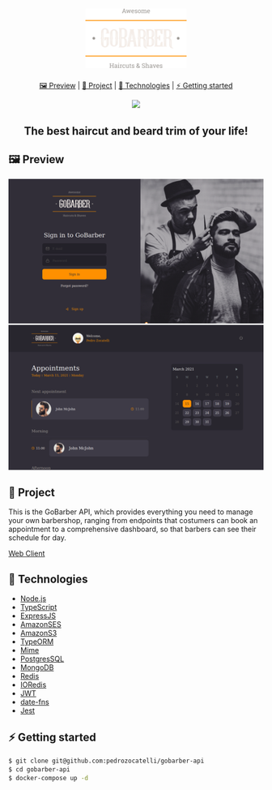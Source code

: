 <h1 align="center">
  <img alt="logo" src="./github/gobarberLogo.png" width="200px">
</h1>

<p align="center" >
  <a href="#framed_picture-preview"> 🖼️ Preview</a> |
  <a href="#construction-preview"> 🚧 Project</a> |
  <a href="#rocket-technologies"> 🚀 Technologies</a> |
  <a href="#zap-getting-started"> ⚡ Getting started</a>
</p>


<p align="center">
  <a href="https://god.postman.co/run-collection/def82ca5e3c78ed55ac9">
   <img src="https://run.pstmn.io/button.svg">
  </a>
</p>


<h2 align="center">The best haircut and beard trim of your life!</h2>

## 🖼️ Preview

![png1](github/signIn.png)
![png2](github/dashboard.png)


## 🚧 Project

This is the GoBarber API, which provides everything you need to manage your own barbershop, ranging from endpoints that costumers can book an appointment to a comprehensive dashboard, so that barbers can see their schedule for day.


[Web Client](https://github.com/pedrozocatelli/gobarber-web)

## 🚀 Technologies

- [Node.js](https://nodejs.org/en/)
- [TypeScript](https://www.typescriptlang.org/)
- [ExpressJS](https://expressjs.com/pt-br/)
- [AmazonSES](https://aws.amazon.com/pt/ses/)
- [AmazonS3](https://aws.amazon.com/pt/s3/)
- [TypeORM](https://typeorm.io/#/)
- [Mime](https://www.npmjs.com/package/mime)
- [PostgresSQL](https://www.postgresql.org/)
- [MongoDB](https://www.mongodb.com/)
- [Redis](https://redis.io/)
- [IORedis](https://github.com/luin/ioredis)
- [JWT](https://jwt.io/)
- [date-fns](https://date-fns.org/)
- [Jest](https://jestjs.io/)


## ⚡ Getting started
```sh
$ git clone git@github.com:pedrozocatelli/gobarber-api
$ cd gobarber-api
$ docker-compose up -d
```
